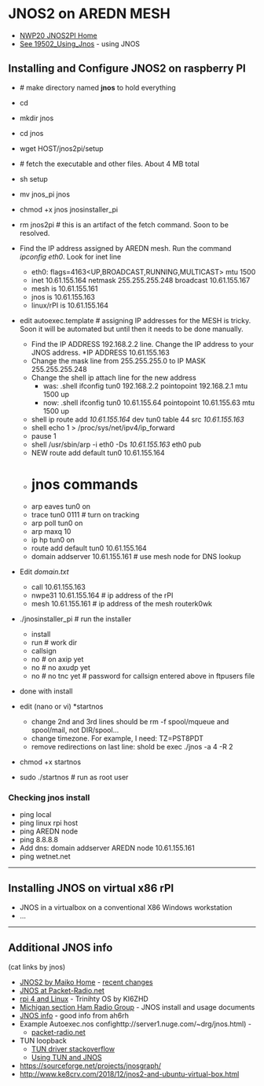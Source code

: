 # JNOS2 on AREDN MESH
+ [NWP20 JNOS2PI Home](0readme.md)
+ [See 19502_Using_Jnos](https://github.com/wa7nwp/nwp2019/blob/master/19500_nwp20/19502_jnos_for_smarties.md) - using JNOS

## Installing and Configure JNOS2 on raspberry PI
+ \# make directory named **jnos** to hold everything
+ cd
+ mkdir jnos
+ cd jnos
+ wget HOST/jnos2pi/setup
+ \# fetch the executable and other files.  About 4 MB total
+ sh setup
+ mv jnos_pi jnos
+ chmod +x jnos jnosinstaller_pi
+ rm jnos2pi  # this is an artifact of the fetch command.  Soon to be resolved.
+ Find the IP address assigned by AREDN mesh.  Run the command *ipconfig eth0*.  Look for inet line
   + eth0: flags=4163<UP,BROADCAST,RUNNING,MULTICAST>  mtu 1500
   + inet 10.61.155.164  netmask 255.255.255.248  broadcast 10.61.155.167
   + mesh is 10.61.155.161
   + jnos is 10.61.155.163
   + linux/rPI is 10.61.155.164
+ edit autoexec.template  # assigning IP addresses for the MESH is tricky. Soon it will be automated but until then it needs to be done manually.
    + Find the IP ADDRESS 192.168.2.2 line.  Change the IP address to your JNOS address.  *IP ADDRESS 10.61.155.163
    + Change the mask line from 255.255.255.0 to IP MASK 255.255.255.248
    + Change the shell ip attach line for the new address
       + was: .shell ifconfig tun0 192.168.2.2 pointopoint 192.168.2.1 mtu 1500 up
       + now: .shell ifconfig tun0 10.61.155.64 pointopoint 10.61.155.63 mtu 1500 up
    + shell ip route add *10.61.155.164* dev tun0 table 44 src *10.61.155.163*
    + shell echo 1 > /proc/sys/net/ipv4/ip_forward
    + pause 1
    + shell /usr/sbin/arp -i eth0 -Ds *10.61.155.163* eth0 pub
    + NEW route add default tun0 10.61.155.164
    + # jnos commands
    + arp eaves tun0 on
    + trace tun0 0111  # turn on tracking
    + arp poll tun0 on
    + arp maxq 10
    + ip hp tun0 on
    + route add default tun0 10.61.155.164
    + domain addserver 10.61.155.161 # use mesh node for DNS lookup
+ Edit *domain.txt*
    + call   10.61.155.163
    + nwpe31 10.61.155.164 # ip address of the rPI
    + mesh   10.61.155.161 # ip address of the mesh routerk0wk
    
+ ./jnosinstaller_pi  # run the installer
   + install
   + run   # work dir
   + callsign 
   + no   # on axip yet
   + no   # no axudp yet
   + no   # no tnc yet
   \# password for callsign entered above in ftpusers file
+ done with install
+ edit (nano or vi) *startnos 
   + change 2nd and 3rd lines should be rm -f spool/mqueue and spool/mail, not DIR/spool...
   + change timezone.  For example, I need:  TZ=PST8PDT
   + remove redirections on last line:  shold be exec ./jnos -a 4 -R 2 
+ chmod +x startnos
+ sudo ./startnos # run as root user

### Checking jnos install
+ ping local
+ ping linux rpi host
+ ping AREDN node
+ ping 8.8.8.8
+ Add dns:  domain addserver AREDN node 10.61.155.161
+ ping wetnet.net

----
## Installing JNOS on virtual x86 rPI
+ JNOS in a virtualbox on a conventional X86 Windows workstation
+ ...
----
## Additional JNOS info
(cat links by jnos)
+ [JNOS2 by Maiko Home](http://www.langelaar.net/jnos2) - [recent changes](https://www.langelaar.net/jnos2/documents/changes.txt)
+ [JNOS at Packet-Radio.net](https://packet-radio.net/jnos/)
+ [rpi 4 and Linux](http://www.trinityos.com/HAM/CentosDigitalModes/RPi/rpi4-setup.html) - Trinihty OS by KI6ZHD
+ [Michigan section Ham Radio Group](http://server1.nuge.com/~drg/jnos.html) - JNOS install and usage documents
+ [JNOS info](https://www.qsl.net/ah6rh/am-radio/packet/jnos.html) - good info from ah6rh
+ Example Autoexec.nos confighttp://server1.nuge.com/~drg/jnos.html) -
    + [packet-radio.net](https://packet-radio.net/jnos-autoexec-nos)
+ TUN loopback
    + [TUN driver stackoverflow](https://stackoverflow.com/questions/1003684/how-to-interface-with-the-linux-tun-driver)
    + [Using TUN and JNOS](https://packet-radio.net/tag/tun0-interface/)
+ https://sourceforge.net/projects/jnosgraph/
+ http://www.ke8crv.com/2018/12/jnos2-and-ubuntu-virtual-box.html
